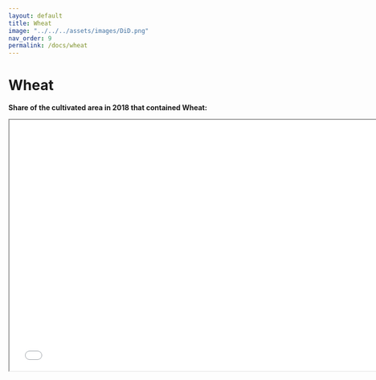 ```yaml
---
layout: default
title: Wheat
image: "../../../assets/images/DiD.png"
nav_order: 9
permalink: /docs/wheat
---
```


# Wheat

<b>Share of the cultivated area in 2018 that contained Wheat:</b>

<iframe src="wheat_by_dist.html" height="500" width="750"> Wheat </iframe>
